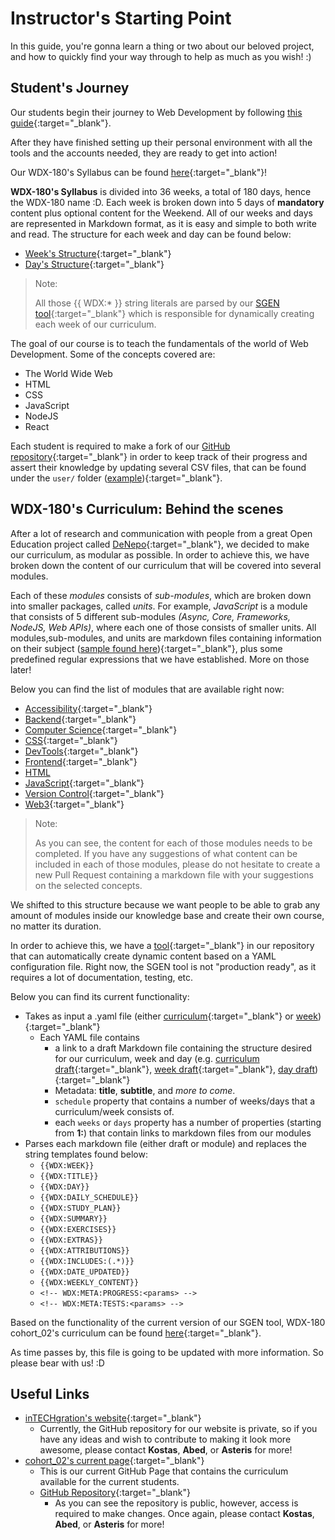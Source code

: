 # Instructor's Starting Point

  In this guide, you're gonna learn a thing or two about our beloved project, and how to quickly find your way through to help as much as you wish! :)

## Student's Journey

  Our students begin their journey to Web Development by following [this guide](https://github.com/in-tech-gration/WDX-180/blob/main/README.md#where-do-i-start){:target="_blank"}.

  After they have finished setting up their personal environment with all the tools and the accounts needed, they are ready to get into action!

  Our WDX-180's Syllabus can be found [here](https://github.com/in-tech-gration/WDX-180/blob/main/curriculum/index.md){:target="_blank"}!

  **WDX-180's Syllabus** is divided into 36 weeks, a total of 180 days, hence the WDX-180 name :D. Each week is broken down into 5 days of **mandatory** content plus optional content for the Weekend. All of our weeks and days are represented in Markdown format, as it is easy and simple to both write and read. The structure for each week and day can be found below:
  - [Week's Structure](https://raw.githubusercontent.com/in-tech-gration/WDX-180/main/curriculum/schedule/weekly.draft.md){:target="_blank"}
  - [Day's Structure](https://raw.githubusercontent.com/in-tech-gration/WDX-180/main/curriculum/schedule/daily.draft.md){:target="_blank"}

  > Note:
  >
  > All those {{ WDX:* }} string literals are parsed by our [SGEN tool](https://github.com/in-tech-gration/WDX-180/blob/main/tools/sgen.js){:target="_blank"} which is responsible for dynamically creating each week of our curriculum.

  The goal of our course is to teach the fundamentals of the world of Web Development. Some of the concepts covered are:

  - The World Wide Web
  - HTML
  - CSS
  - JavaScript
  - NodeJS
  - React

  Each student is required to make a fork of our [GitHub repository](https://github.com/in-tech-gration/WDX-180){:target="_blank"} in order to keep track of their progress and assert their knowledge by updating several CSV files, that can be found under the `user/` folder ([example](https://github.com/in-tech-gration/WDX-180/blob/main/user/week01/progress/progress.draft.w01.d01.csv)){:target="_blank"}.

## WDX-180's Curriculum: Behind the scenes

  After a lot of research and communication with people from a great Open Education project called [DeNepo](https://github.com/DeNepo){:target="_blank"}, we decided to make our curriculum, as modular as possible. In order to achieve this, we have broken down the content of our curriculum that will be covered into several modules.

  Each of these _modules_ consists of _sub-modules_, which are broken down into smaller packages, called _units_. For example, _JavaScript_ is a module that consists of 5 different sub-modules _(Async, Core, Frameworks, NodeJS, Web APIs)_, where each one of those consists of smaller units. All modules,sub-modules, and units are markdown files containing information on their subject ([sample found here](https://github.com/in-tech-gration/WDX-180/blob/main/curriculum/modules/Module.sample.md)){:target="_blank"}, plus some predefined regular expressions that we have established. More on those later!

  Below you can find the list of modules that are available right now:

  - [Accessibility](https://github.com/in-tech-gration/WDX-180/tree/main/curriculum/modules/accessibility){:target="_blank"}
  - [Backend](https://github.com/in-tech-gration/WDX-180/tree/main/curriculum/modules/backend){:target="_blank"}
  - [Computer Science](https://github.com/in-tech-gration/WDX-180/tree/main/curriculum/modules/computer_science){:target="_blank"}
  - [CSS](https://github.com/in-tech-gration/WDX-180/tree/main/curriculum/modules/css){:target="_blank"}
  - [DevTools](https://github.com/in-tech-gration/WDX-180/tree/main/curriculum/modules/devtools){:target="_blank"}
  - [Frontend](https://github.com/in-tech-gration/WDX-180/tree/main/curriculum/modules/frontend){:target="_blank"}
  - [HTML]((https://github.com/in-tech-gration/WDX-180/tree/main/curriculum/modules/html))
  - [JavaScript](https://github.com/in-tech-gration/WDX-180/tree/main/curriculum/modules/javascript){:target="_blank"}
  - [Version Control](https://github.com/in-tech-gration/WDX-180/tree/main/curriculum/modules/version_control){:target="_blank"}
  - [Web3](https://github.com/in-tech-gration/WDX-180/tree/main/curriculum/modules/web3){:target="_blank"}

  > Note:
  >
  > As you can see, the content for each of those modules needs to be completed. If you have any suggestions of what content can be included in each of those modules, please do not hesitate to create a new Pull Request containing a markdown file with your suggestions on the selected concepts.

  We shifted to this structure because we want people to be able to grab any amount of modules inside our knowledge base and create their own course, no matter its duration.

  In order to achieve this, we have a [tool](https://github.com/in-tech-gration/WDX-180/blob/main/tools/sgen.js){:target="_blank"} in our repository that can automatically create dynamic content based on a YAML configuration file. Right now, the SGEN tool is not "production ready", as it requires a lot of documentation, testing, etc.

  Below you can find its current functionality:

  - Takes as input a .yaml file (either [curriculum](https://github.com/in-tech-gration/WDX-180/blob/main/curriculum/curriculum.yaml){:target="_blank"} or [week](https://github.com/in-tech-gration/WDX-180/blob/main/curriculum/schedule/week04.yaml)){:target="_blank"}
    - Each YAML file contains
      - a link to a draft Markdown file containing the structure desired for our curriculum, week and day (e.g. [curriculum draft](https://raw.githubusercontent.com/in-tech-gration/WDX-180/main/curriculum/curriculum.draft.md){:target="_blank"}, [week draft](https://raw.githubusercontent.com/in-tech-gration/WDX-180/main/curriculum/schedule/weekly.draft.md){:target="_blank"}, [day draft](https://raw.githubusercontent.com/in-tech-gration/WDX-180/main/curriculum/schedule/daily.draft.md)){:target="_blank"}
      - Metadata: **title**, **subtitle**, and _more to come_.
      - `schedule` property that contains a number of weeks/days that a curriculum/week consists of.
      - each `weeks` or `days` property has a number of properties (starting from **1:**) that contain links to markdown files from our modules
  - Parses each markdown file (either draft or module) and replaces the string templates found below:
    - `{{WDX:WEEK}}`
    - `{{WDX:TITLE}}`
    - `{{WDX:DAY}}`
    - `{{WDX:DAILY_SCHEDULE}}`
    - `{{WDX:STUDY_PLAN}}`
    - `{{WDX:SUMMARY}}`
    - `{{WDX:EXERCISES}}`
    - `{{WDX:EXTRAS}}`
    - `{{WDX:ATTRIBUTIONS}}`
    - `{{WDX:INCLUDES:(.*)}}`
    - `{{WDX:DATE_UPDATED}}`
    - `{{WDX:WEEKLY_CONTENT}}`
    - `<!-- WDX:META:PROGRESS:<params> -->`
    - `<!-- WDX:META:TESTS:<params> -->`

  Based on the functionality of the current version of our SGEN tool, WDX-180 cohort_02's curriculum can be found [here](https://github.com/in-tech-gration/WDX-180/blob/main/curriculum/curriculum.yaml){:target="_blank"}.

  As time passes by, this file is going to be updated with more information. So please bear with us! :D

## Useful Links

  - [inTECHgration's website](https://intechgration.io/){:target="_blank"}
    - Currently, the GitHub repository for our website is private, so if you have any ideas and wish to contribute to making it look more awesome, please contact **Kostas**, **Abed**, or **Asteris** for more!
  - [cohort_02's current page](https://in-tech-gration.github.io/WDX-180/){:target="_blank"}
    - This is our current GitHub Page that contains the curriculum available for the current students.
    - [GitHub Repository](https://github.com/in-tech-gration/WDX-180){:target="_blank"}
      - As you can see the repository is public, however, access is required to make changes. Once again, please contact **Kostas**, **Abed**, or **Asteris** for more!